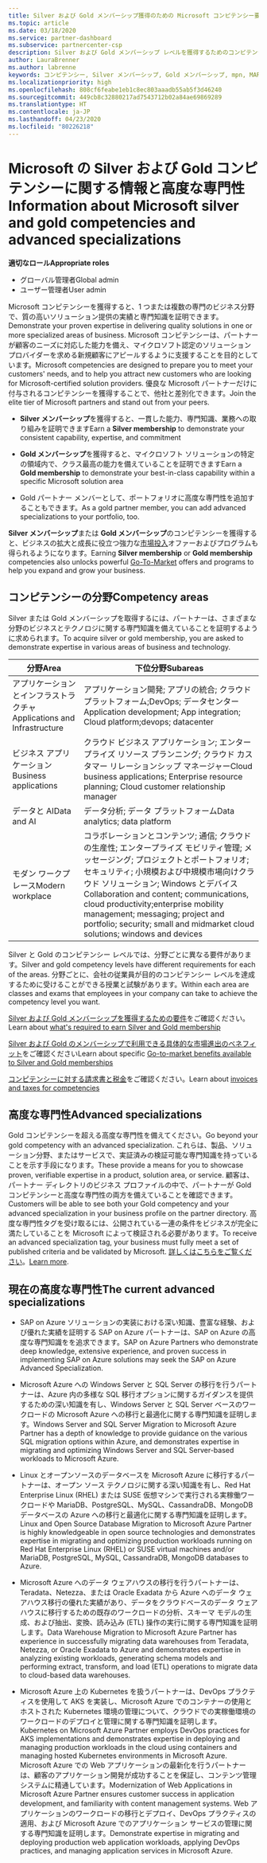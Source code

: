 ```yaml
---
title: Silver および Gold メンバーシップ獲得のための Microsoft コンピテンシー要件について | パートナー センター
ms.topic: article
ms.date: 03/18/2020
ms.service: partner-dashboard
ms.subservice: partnercenter-csp
description: Silver および Gold メンバーシップ レベルを獲得するためのコンピテンシー要件について説明します。
author: LauraBrenner
ms.author: labrenne
keywords: コンピテンシー, Silver メンバーシップ, Gold メンバーシップ, mpn, MAPS, 能力, Microsoft Partner Network, ネットワーク メンバーップ, 高度な専門性
ms.localizationpriority: high
ms.openlocfilehash: 808cf6feabe1eb1c8ec803aaadb55ab5f3d46240
ms.sourcegitcommit: 449cb8c32880217ad7543712b02a84ae69869289
ms.translationtype: HT
ms.contentlocale: ja-JP
ms.lasthandoff: 04/23/2020
ms.locfileid: "80226218"
---
```

# <a name="information-about-microsoft-silver-and-gold-competencies-and-advanced-specializations"></a><span data-ttu-id="47498-104">Microsoft の Silver および Gold コンピテンシーに関する情報と高度な専門性</span><span class="sxs-lookup"><span data-stu-id="47498-104">Information about Microsoft silver and gold competencies and advanced specializations</span></span>

<span data-ttu-id="47498-105">**適切なロール**</span><span class="sxs-lookup"><span data-stu-id="47498-105">**Appropriate roles**</span></span>
-    <span data-ttu-id="47498-106">グローバル管理者</span><span class="sxs-lookup"><span data-stu-id="47498-106">Global admin</span></span>
-    <span data-ttu-id="47498-107">ユーザー管理者</span><span class="sxs-lookup"><span data-stu-id="47498-107">User admin</span></span>

<span data-ttu-id="47498-108">Microsoft コンピテンシーを獲得すると、1 つまたは複数の専門のビジネス分野で、質の高いソリューション提供の実績と専門知識を証明できます。</span><span class="sxs-lookup"><span data-stu-id="47498-108">Demonstrate your proven expertise in delivering quality solutions in one or more specialized areas of business.</span></span> <span data-ttu-id="47498-109">Microsoft コンピテンシーは、パートナーが顧客のニーズに対応した能力を備え、マイクロソフト認定のソリューション プロバイダーを求める新規顧客にアピールするように支援することを目的としています。</span><span class="sxs-lookup"><span data-stu-id="47498-109">Microsoft competencies are designed to prepare you to meet your customers' needs, and to help you attract new customers who are looking for Microsoft-certified solution providers.</span></span> <span data-ttu-id="47498-110">優良な Microsoft パートナーだけに付与されるコンピテンシーを獲得することで、他社と差別化できます。</span><span class="sxs-lookup"><span data-stu-id="47498-110">Join the elite tier of Microsoft partners and stand out from your peers.</span></span>

- <span data-ttu-id="47498-111">**Silver メンバーシップ**を獲得すると、一貫した能力、専門知識、業務への取り組みを証明できます</span><span class="sxs-lookup"><span data-stu-id="47498-111">Earn a **Silver membership** to demonstrate your consistent capability, expertise, and commitment</span></span>

- <span data-ttu-id="47498-112">**Gold メンバーシップ**を獲得すると、マイクロソフト ソリューションの特定の領域内で、クラス最高の能力を備えていることを証明できます</span><span class="sxs-lookup"><span data-stu-id="47498-112">Earn a **Gold membership** to demonstrate your best-in-class capability within a specific Microsoft solution area</span></span>

- <span data-ttu-id="47498-113">Gold パートナー メンバーとして、ポートフォリオに高度な専門性を追加することもできます。</span><span class="sxs-lookup"><span data-stu-id="47498-113">As a gold partner member, you can add advanced specializations to your portfolio, too.</span></span>

<span data-ttu-id="47498-114">**Silver メンバーシップ**または **Gold メンバーシップ**のコンピテンシーを獲得すると、ビジネスの拡大と成長に役立つ強力な[市場投入](mpn-learn-about-go-to-market-benefits.md)オファーおよびプログラムも得られるようになります。</span><span class="sxs-lookup"><span data-stu-id="47498-114">Earning **Silver membership** or **Gold membership** competencies also unlocks powerful [Go-To-Market](mpn-learn-about-go-to-market-benefits.md) offers and programs to help you expand and grow your business.</span></span>

## <a name="competency-areas"></a><span data-ttu-id="47498-115">コンピテンシーの分野</span><span class="sxs-lookup"><span data-stu-id="47498-115">Competency areas</span></span>

<span data-ttu-id="47498-116">Silver または Gold メンバーシップを取得するには、パートナーは、さまざまな分野のビジネスとテクノロジに関する専門知識を備えていることを証明するように求められます。</span><span class="sxs-lookup"><span data-stu-id="47498-116">To acquire silver or gold membership, you are asked to demonstrate expertise in various areas of business and technology.</span></span>

|<span data-ttu-id="47498-117">**分野**</span><span class="sxs-lookup"><span data-stu-id="47498-117">**Area**</span></span>            |<span data-ttu-id="47498-118">**下位分野**</span><span class="sxs-lookup"><span data-stu-id="47498-118">**Subareas**</span></span>                    |
|--------------------|--------------------------------|
|<span data-ttu-id="47498-119">アプリケーションとインフラストラクチャ</span><span class="sxs-lookup"><span data-stu-id="47498-119">Applications and Infrastructure</span></span>|<span data-ttu-id="47498-120">アプリケーション開発; アプリの統合; クラウド プラットフォーム;DevOps; データセンター</span><span class="sxs-lookup"><span data-stu-id="47498-120">Application development; App integration; Cloud platform;devops; datacenter</span></span>|
|<span data-ttu-id="47498-121">ビジネス アプリケーション</span><span class="sxs-lookup"><span data-stu-id="47498-121">Business applications</span></span> |<span data-ttu-id="47498-122">クラウド ビジネス アプリケーション; エンタープライズ リソース プランニング; クラウド カスタマー リレーションシップ マネージャー</span><span class="sxs-lookup"><span data-stu-id="47498-122">Cloud business applications; Enterprise resource planning; Cloud customer relationship manager</span></span>|
|<span data-ttu-id="47498-123">データと AI</span><span class="sxs-lookup"><span data-stu-id="47498-123">Data and AI</span></span>|<span data-ttu-id="47498-124">データ分析; データ プラットフォーム</span><span class="sxs-lookup"><span data-stu-id="47498-124">Data analytics; data platform</span></span>|
|<span data-ttu-id="47498-125">モダン ワークプレース</span><span class="sxs-lookup"><span data-stu-id="47498-125">Modern workplace</span></span>| <span data-ttu-id="47498-126">コラボレーションとコンテンツ; 通信; クラウドの生産性; エンタープライズ モビリティ管理; メッセージング; プロジェクトとポートフォリオ; セキュリティ; 小規模および中規模市場向けクラウド ソリューション; Windows とデバイス</span><span class="sxs-lookup"><span data-stu-id="47498-126">Collaboration and content; communications, cloud productivity;enterprise mobility management; messaging; project and portfolio; security; small and midmarket cloud solutions; windows and devices</span></span>|

<span data-ttu-id="47498-127">Silver と Gold のコンピテンシー レベルでは、分野ごとに異なる要件があります。</span><span class="sxs-lookup"><span data-stu-id="47498-127">Silver and gold competency levels have different requirements for each of the areas.</span></span> <span data-ttu-id="47498-128">分野ごとに、会社の従業員が目的のコンピテンシー レベルを達成するために受けることができる授業と試験があります。</span><span class="sxs-lookup"><span data-stu-id="47498-128">Within each area are classes and exams that employees in your company can take to achieve the competency level you want.</span></span>


<span data-ttu-id="47498-129">[Silver および Gold メンバーシップを獲得するための要件](https://partner.microsoft.com/membership/competencies)をご確認ください。</span><span class="sxs-lookup"><span data-stu-id="47498-129">Learn about [what's required to earn Silver and Gold membership](https://partner.microsoft.com/membership/competencies)</span></span>

<span data-ttu-id="47498-130">[Silver および Gold のメンバーシップで利用できる具体的な市場進出のベネフィット](mpn-learn-about-go-to-market-benefits.md)をご確認ください</span><span class="sxs-lookup"><span data-stu-id="47498-130">Learn about specific [Go-to-market benefits available to Silver and Gold memberships](mpn-learn-about-go-to-market-benefits.md)</span></span> 

<span data-ttu-id="47498-131">[コンピテンシーに対する請求書と税金](mpn-view-print-maps-invoice.md)をご確認ください。</span><span class="sxs-lookup"><span data-stu-id="47498-131">Learn about [invoices and taxes for competencies](mpn-view-print-maps-invoice.md)</span></span>

## <a name="advanced-specializations"></a><span data-ttu-id="47498-132">高度な専門性</span><span class="sxs-lookup"><span data-stu-id="47498-132">Advanced specializations</span></span>

<span data-ttu-id="47498-133">Gold コンピテンシーを超える高度な専門性を備えてください。</span><span class="sxs-lookup"><span data-stu-id="47498-133">Go beyond your gold competency with an advanced specialization.</span></span> <span data-ttu-id="47498-134">これらは、製品、ソリューション分野、またはサービスで、実証済みの検証可能な専門知識を持っていることを示す手段になります。</span><span class="sxs-lookup"><span data-stu-id="47498-134">These provide a means for you to showcase proven, verifiable expertise in a product, solution area, or service.</span></span> <span data-ttu-id="47498-135">顧客は、パートナー ディレクトリのビジネス プロファイルの中で、パートナーが Gold コンピテンシーと高度な専門性の両方を備えていることを確認できます。</span><span class="sxs-lookup"><span data-stu-id="47498-135">Customers will be able to see both your Gold competency and your advanced specialization in your business profile on the partner directory.</span></span> <span data-ttu-id="47498-136">高度な専門性タグを受け取るには、公開されている一連の条件をビジネスが完全に満たしていることを Microsoft によって検証される必要があります。</span><span class="sxs-lookup"><span data-stu-id="47498-136">To receive an advanced specialization tag, your business must fully meet a set of published criteria and be validated by Microsoft.</span></span> <span data-ttu-id="47498-137">[詳しくはこちらをご覧ください](https://partner.microsoft.com/membership/competencies#tab-content-2)。</span><span class="sxs-lookup"><span data-stu-id="47498-137">[Learn more](https://partner.microsoft.com/membership/competencies#tab-content-2).</span></span> 

## <a name="the-current-advanced-specializations"></a><span data-ttu-id="47498-138">現在の高度な専門性</span><span class="sxs-lookup"><span data-stu-id="47498-138">The current advanced specializations</span></span>

- <span data-ttu-id="47498-139">SAP on Azure ソリューションの実装における深い知識、豊富な経験、および優れた実績を証明する SAP on Azure パートナーは、SAP on Azure の高度な専門知識をを追求できます。</span><span class="sxs-lookup"><span data-stu-id="47498-139">SAP on Azure Partners who demonstrate deep knowledge, extensive experience, and proven success in implementing SAP on Azure solutions may seek the SAP on Azure Advanced Specialization.</span></span>

- <span data-ttu-id="47498-140">Microsoft Azure への Windows Server と SQL Server の移行を行うパートナーは、Azure 内の多様な SQL 移行オプションに関するガイダンスを提供するための深い知識を有し、Windows Server と SQL Server ベースのワークロードの Microsoft Azure への移行と最適化に関する専門知識を証明します。</span><span class="sxs-lookup"><span data-stu-id="47498-140">Windows Server and SQL Server Migration to Microsoft Azure Partner has a depth of knowledge to provide guidance on the various SQL migration options within Azure, and demonstrates expertise in migrating and optimizing Windows Server and SQL Server-based workloads to Microsoft Azure.</span></span> 

- <span data-ttu-id="47498-141">Linux とオープンソースのデータベースを Microsoft Azure に移行するパートナーは、オープン ソース テクノロジに関する深い知識を有し、Red Hat Enterprise Linux (RHEL) または SUSE 仮想マシンで実行される実稼働ワークロードや MariaDB、PostgreSQL、MySQL、CassandraDB、MongoDB データベースの Azure への移行と最適化に関する専門知識を証明します。</span><span class="sxs-lookup"><span data-stu-id="47498-141">Linux and Open Source Database Migration to Microsoft Azure Partner is highly knowledgeable in open source technologies and demonstrates expertise in migrating and optimizing production workloads running on Red Hat Enterprise Linux (RHEL) or SUSE virtual machines and/or MariaDB, PostgreSQL, MySQL, CassandraDB, MongoDB databases to Azure.</span></span>

- <span data-ttu-id="47498-142">Microsoft Azure へのデータ ウェアハウスの移行を行うパートナーは、Teradata、Netezza、または Oracle Exadata から Azure へのデータ ウェアハウス移行の優れた実績があり、データをクラウドベースのデータ ウェアハウスに移行するための既存のワークロードの分析、スキーマ モデルの生成、および抽出、変換、読み込み (ETL) 操作の実行に関する専門知識を証明します。</span><span class="sxs-lookup"><span data-stu-id="47498-142">Data Warehouse Migration to Microsoft Azure Partner has experience in successfully migrating data warehouses from Teradata, Netezza, or Oracle Exadata to Azure and demonstrates expertise in analyzing existing workloads, generating schema models and performing extract, transform, and load (ETL) operations to migrate data to cloud-based data warehouses.</span></span>

- <span data-ttu-id="47498-143">Microsoft Azure 上の Kubernetes を扱うパートナーは、DevOps プラクティスを使用して AKS を実装し、Microsoft Azure でのコンテナーの使用とホストされた Kubernetes 環境の管理について、クラウドでの実稼働環境のワークロードのデプロイと管理に関する専門知識を証明します。</span><span class="sxs-lookup"><span data-stu-id="47498-143">Kubernetes on Microsoft Azure Partner employs DevOps practices for AKS implementations and demonstrates expertise in deploying and managing production workloads in the cloud using containers and managing hosted Kubernetes environments in Microsoft Azure.</span></span>
<span data-ttu-id="47498-144">Microsoft Azure での Web アプリケーションの最新化を行うパートナーは、顧客のアプリケーション開発が成功することを保証し、コンテンツ管理システムに精通しています。</span><span class="sxs-lookup"><span data-stu-id="47498-144">Modernization of Web Applications in Microsoft Azure Partner ensures customer success in application development, and familiarity with content management systems.</span></span> <span data-ttu-id="47498-145">Web アプリケーションのワークロードの移行とデプロイ、DevOps プラクティスの適用、および Microsoft Azure でのアプリケーション サービスの管理に関する専門知識を証明します。</span><span class="sxs-lookup"><span data-stu-id="47498-145">Demonstrate expertise in migrating and deploying production web application workloads, applying DevOps practices, and managing application services in Microsoft Azure.</span></span>
